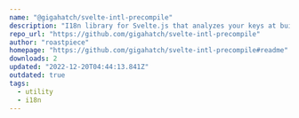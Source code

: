 ```yaml
---
name: "@gigahatch/svelte-intl-precompile"
description: "I18n library for Svelte.js that analyzes your keys at build time for max performance and minimal footprint"
repo_url: "https://github.com/gigahatch/svelte-intl-precompile"
author: "roastpiece"
homepage: "https://github.com/gigahatch/svelte-intl-precompile#readme"
downloads: 2
updated: "2022-12-20T04:44:13.841Z"
outdated: true
tags: 
  - utility
  - i18n
---
```

